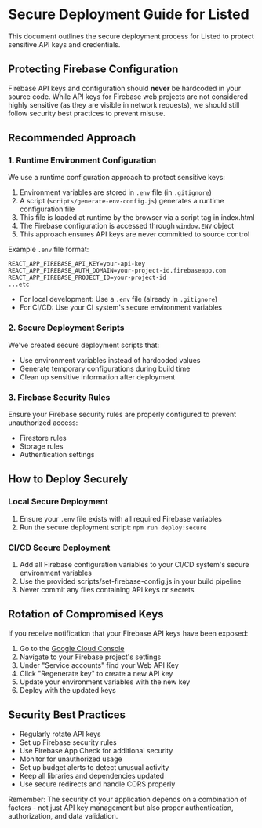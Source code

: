 # Secure Deployment Guide for Listed

This document outlines the secure deployment process for Listed to protect sensitive API keys and credentials.

## Protecting Firebase Configuration

Firebase API keys and configuration should **never** be hardcoded in your source code. While API keys for Firebase web projects are not considered highly sensitive (as they are visible in network requests), we should still follow security best practices to prevent misuse.

## Recommended Approach

### 1. Runtime Environment Configuration

We use a runtime configuration approach to protect sensitive keys:

1. Environment variables are stored in `.env` file (in `.gitignore`)
2. A script (`scripts/generate-env-config.js`) generates a runtime configuration file
3. This file is loaded at runtime by the browser via a script tag in index.html
4. The Firebase configuration is accessed through `window.ENV` object
5. This approach ensures API keys are never committed to source control

Example `.env` file format:
```
REACT_APP_FIREBASE_API_KEY=your-api-key
REACT_APP_FIREBASE_AUTH_DOMAIN=your-project-id.firebaseapp.com
REACT_APP_FIREBASE_PROJECT_ID=your-project-id
...etc
```

- For local development: Use a `.env` file (already in `.gitignore`)
- For CI/CD: Use your CI system's secure environment variables

### 2. Secure Deployment Scripts

We've created secure deployment scripts that:
- Use environment variables instead of hardcoded values
- Generate temporary configurations during build time
- Clean up sensitive information after deployment

### 3. Firebase Security Rules

Ensure your Firebase security rules are properly configured to prevent unauthorized access:
- Firestore rules 
- Storage rules
- Authentication settings

## How to Deploy Securely

### Local Secure Deployment

1. Ensure your `.env` file exists with all required Firebase variables
2. Run the secure deployment script: `npm run deploy:secure`

### CI/CD Secure Deployment

1. Add all Firebase configuration variables to your CI/CD system's secure environment variables
2. Use the provided scripts/set-firebase-config.js in your build pipeline
3. Never commit any files containing API keys or secrets

## Rotation of Compromised Keys

If you receive notification that your Firebase API keys have been exposed:

1. Go to the [Google Cloud Console](https://console.cloud.google.com/)
2. Navigate to your Firebase project's settings
3. Under "Service accounts" find your Web API Key
4. Click "Regenerate key" to create a new API key
5. Update your environment variables with the new key
6. Deploy with the updated keys

## Security Best Practices

- Regularly rotate API keys
- Set up Firebase security rules
- Use Firebase App Check for additional security
- Monitor for unauthorized usage
- Set up budget alerts to detect unusual activity
- Keep all libraries and dependencies updated
- Use secure redirects and handle CORS properly

Remember: The security of your application depends on a combination of factors - not just API key management but also proper authentication, authorization, and data validation.